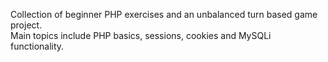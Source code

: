 Collection of beginner PHP exercises and an unbalanced turn based game project.<br>
Main topics include PHP basics, sessions, cookies and MySQLi functionality.
